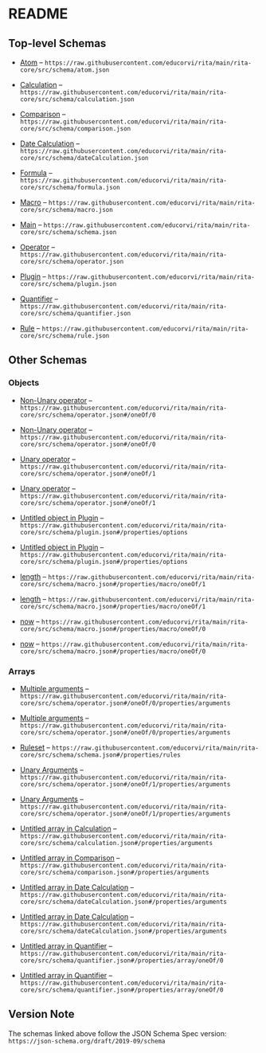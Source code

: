 # README

## Top-level Schemas

*   [Atom](./atom.md "Describes an atom") – `https://raw.githubusercontent.com/educorvi/rita/main/rita-core/src/schema/atom.json`

*   [Calculation](./calculation.md "Calculates a result") – `https://raw.githubusercontent.com/educorvi/rita/main/rita-core/src/schema/calculation.json`

*   [Comparison](./comparison.md "Compare strings, dates or numbers with each other") – `https://raw.githubusercontent.com/educorvi/rita/main/rita-core/src/schema/comparison.json`

*   [Date Calculation](./datecalculation.md "Calculations involving dates") – `https://raw.githubusercontent.com/educorvi/rita/main/rita-core/src/schema/dateCalculation.json`

*   [Formula](./formula.md) – `https://raw.githubusercontent.com/educorvi/rita/main/rita-core/src/schema/formula.json`

*   [Macro](./macro.md "Describes macros") – `https://raw.githubusercontent.com/educorvi/rita/main/rita-core/src/schema/macro.json`

*   [Main](./schema.md "The entrypoint of the Rita schema") – `https://raw.githubusercontent.com/educorvi/rita/main/rita-core/src/schema/schema.json`

*   [Operator](./operator.md) – `https://raw.githubusercontent.com/educorvi/rita/main/rita-core/src/schema/operator.json`

*   [Plugin](./plugin.md "Describes an plugin") – `https://raw.githubusercontent.com/educorvi/rita/main/rita-core/src/schema/plugin.json`

*   [Quantifier](./quantifier.md "Quantifiers that can be used to evaluate rules on arrays in Data") – `https://raw.githubusercontent.com/educorvi/rita/main/rita-core/src/schema/quantifier.json`

*   [Rule](./rule.md) – `https://raw.githubusercontent.com/educorvi/rita/main/rita-core/src/schema/rule.json`

## Other Schemas

### Objects

*   [Non-Unary operator](./operator-oneof-non-unary-operator.md "Requires at least two arguments") – `https://raw.githubusercontent.com/educorvi/rita/main/rita-core/src/schema/operator.json#/oneOf/0`

*   [Non-Unary operator](./operator-oneof-non-unary-operator.md "Requires at least two arguments") – `https://raw.githubusercontent.com/educorvi/rita/main/rita-core/src/schema/operator.json#/oneOf/0`

*   [Unary operator](./operator-oneof-unary-operator.md "Requires exactly on parameter") – `https://raw.githubusercontent.com/educorvi/rita/main/rita-core/src/schema/operator.json#/oneOf/1`

*   [Unary operator](./operator-oneof-unary-operator.md "Requires exactly on parameter") – `https://raw.githubusercontent.com/educorvi/rita/main/rita-core/src/schema/operator.json#/oneOf/1`

*   [Untitled object in Plugin](./plugin-properties-options.md "The plugins options") – `https://raw.githubusercontent.com/educorvi/rita/main/rita-core/src/schema/plugin.json#/properties/options`

*   [Untitled object in Plugin](./plugin-properties-options.md "The plugins options") – `https://raw.githubusercontent.com/educorvi/rita/main/rita-core/src/schema/plugin.json#/properties/options`

*   [length](./macro-properties-macro-oneof-length.md "Returns the length of an array") – `https://raw.githubusercontent.com/educorvi/rita/main/rita-core/src/schema/macro.json#/properties/macro/oneOf/1`

*   [length](./macro-properties-macro-oneof-length.md "Returns the length of an array") – `https://raw.githubusercontent.com/educorvi/rita/main/rita-core/src/schema/macro.json#/properties/macro/oneOf/1`

*   [now](./macro-properties-macro-oneof-now.md "Returns the current time") – `https://raw.githubusercontent.com/educorvi/rita/main/rita-core/src/schema/macro.json#/properties/macro/oneOf/0`

*   [now](./macro-properties-macro-oneof-now.md "Returns the current time") – `https://raw.githubusercontent.com/educorvi/rita/main/rita-core/src/schema/macro.json#/properties/macro/oneOf/0`

### Arrays

*   [Multiple arguments](./operator-oneof-non-unary-operator-properties-multiple-arguments.md) – `https://raw.githubusercontent.com/educorvi/rita/main/rita-core/src/schema/operator.json#/oneOf/0/properties/arguments`

*   [Multiple arguments](./operator-oneof-non-unary-operator-properties-multiple-arguments.md) – `https://raw.githubusercontent.com/educorvi/rita/main/rita-core/src/schema/operator.json#/oneOf/0/properties/arguments`

*   [Ruleset](./schema-properties-ruleset.md "Array of all rules in this ruleset") – `https://raw.githubusercontent.com/educorvi/rita/main/rita-core/src/schema/schema.json#/properties/rules`

*   [Unary Arguments](./operator-oneof-unary-operator-properties-unary-arguments.md) – `https://raw.githubusercontent.com/educorvi/rita/main/rita-core/src/schema/operator.json#/oneOf/1/properties/arguments`

*   [Unary Arguments](./operator-oneof-unary-operator-properties-unary-arguments.md) – `https://raw.githubusercontent.com/educorvi/rita/main/rita-core/src/schema/operator.json#/oneOf/1/properties/arguments`

*   [Untitled array in Calculation](./calculation-properties-arguments.md) – `https://raw.githubusercontent.com/educorvi/rita/main/rita-core/src/schema/calculation.json#/properties/arguments`

*   [Untitled array in Comparison](./comparison-properties-arguments.md) – `https://raw.githubusercontent.com/educorvi/rita/main/rita-core/src/schema/comparison.json#/properties/arguments`

*   [Untitled array in Date Calculation](./datecalculation-properties-arguments.md) – `https://raw.githubusercontent.com/educorvi/rita/main/rita-core/src/schema/dateCalculation.json#/properties/arguments`

*   [Untitled array in Date Calculation](./datecalculation-properties-arguments.md) – `https://raw.githubusercontent.com/educorvi/rita/main/rita-core/src/schema/dateCalculation.json#/properties/arguments`

*   [Untitled array in Quantifier](./quantifier-properties-data-array-oneof-0.md) – `https://raw.githubusercontent.com/educorvi/rita/main/rita-core/src/schema/quantifier.json#/properties/array/oneOf/0`

*   [Untitled array in Quantifier](./quantifier-properties-data-array-oneof-0.md) – `https://raw.githubusercontent.com/educorvi/rita/main/rita-core/src/schema/quantifier.json#/properties/array/oneOf/0`

## Version Note

The schemas linked above follow the JSON Schema Spec version: `https://json-schema.org/draft/2019-09/schema`
